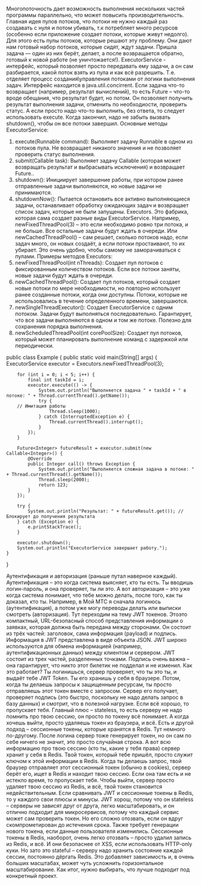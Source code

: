 Многопоточность дает возможность выполнения нескольких частей программы параллельно, что может повысить производительность. 
Главная идея пулов потоков, что потоки не нужно каждый раз создавать с нуля и потом убивать, т.к потребляет много ресурсов (особенно если приложение создает потоки, которые живут недолго). Для этого есть пулы потоков, которые решают эту проблему. Они дают нам готовый набор потоков, которые сидят, ждут задачи. Пришла задача — один из них берёт, делает, а после возвращается обратно, готовый к новой работе (не уничтожается!).
ExecutorService - интерфейс, который позволяет просто передавать ему задачи, а он сам разбирается, какой поток взять из пула и как всё разрешить. Т.е. отделяет процесс создания\управления потоками от логики выполнения задач. Интерфейс находится в java.util.concirrent. 
Если задача что-то возвращает (например, результат вычислений), то есть Future<T> – что-то вроде обещания, что результат будет, но потом. Он позволяет получить результат выполнения задачи, отменить по необходиости, проверить статус. А если просто надо что-то выполнить, без ответа, то следует использовать execute. Когда закончил, надо не забыть вызвать shutdown(), чтобы он все потоки завершил.
Основные методы ExecutorService:
1. execute(Runnable command): Выполняет задачу Runnable в одном из потоков пула. Не возвращает никакого значения и не позволяет проверить статус выполнения.
2. submit(Callable<T> task): Выполняет задачу Callable (которая может возвращать результат и выбрасывать исключения) и возвращает Future<T>..
3. shutdown(): Инициирует завершение работы, при котором ранее отправленные задачи выполняются, но новые задачи не принимаются.
4. shutdownNow(): Пытается остановить все активно выполняющиеся задачи, останавливает обработку ожидающих задач и возвращает список задач, которые не были запущены.
Executors. Это фабрика, которая сама создает разные виды ExecutorService. Например, newFixedThreadPool(3) – это если необходимо ровно три потока, и не больше. Все остальные задачи будут ждать в очереди. Или newCachedThreadPool() – сам решает, сколько потоков надо, если задач много, он новых создаёт, а если потоки простаивают, то их убирает. Это очень удобно, чтобы самому не заморачиваться с пулами.
Примеры методов Executors:
1. newFixedThreadPool(int nThreads): Создает пул потоков с фиксированным количеством потоков. Если все потоки заняты, новые задачи будут ждать в очереди.
2. newCachedThreadPool(): Создает пул потоков, который создает новые потоки по мере необходимости, но повторно использует ранее созданные потоки, когда они доступны. Потоки, которые не использовались в течение определенного времени, завершаются.
3. newSingleThreadExecutor(): Создает ExecutorService с одним потоком. Задачи будут выполняться последовательно. Гарантирует, что все задачи выполняются в одном и том же потоке. Полезно для сохранения порядка выполнения.
4. newScheduledThreadPool(int corePoolSize): Создает пул потоков, который может планировать выполнение команд с задержкой или периодически.

public class Example {
    public static void main(String[] args) {
        ExecutorService executor = Executors.newFixedThreadPool(3);

        for (int i = 0; i < 5; i++) {
            final int taskId = i;
            executor.execute(() -> {
                System.out.println("Выполняется задача " + taskId + " в потоке: " + Thread.currentThread().getName());
                try {
        // Имитация работы
                    Thread.sleep(1000);
                } catch (InterruptedException e) {
                    Thread.currentThread().interrupt();
                }
            });
        }

        Future<Integer> futureResult = executor.submit(new Callable<Integer>() {
            @Override
            public Integer call() throws Exception {
                System.out.println("Выполняется сложная задача в потоке: " + Thread.currentThread().getName());
                Thread.sleep(2000);
                return 123;
            }
        });

        try {
            System.out.println("Результат: " + futureResult.get()); // Блокирует до получения результата
        } catch (Exception e) {
            e.printStackTrace();
        }

        executor.shutdown();
        System.out.println("ExecutorService завершает работу.");
    }
}


Аутентификация и авторизация (раньше путал наверное каждый). Аутентификация – это когда система выясняет, кто ты есть. Ты вводишь логин-пароль, и она проверяет, ты ли это. А вот авторизация – это уже когда система понимает, что тебе можно делать, после того, как ты доказал, кто ты. Например, в Мой МТС я сначала логинюсь (аутентификация), а потом уже могу переводы делать или выписки смотреть (авторизация).
Тут переходим на тему JWT токенов. Этоэто компактный, URL-безопасный способ представления информации о заявках, которая должна быть передана между сторонами. Он состоит из трёх частей: заголовок, сама информация (payload) и подпись. Информация в JWT представлена в виде объекта JSON. JWT широко используются для обмена информацией (например, аутентификационных данных) между клиентом и сервером. JWT состоит из трех частей, разделенных точками. Подпись очень важна – она гарантирует, что никто этот билетик не подделал и не изменил.
Как это работает? Ты логинишься, сервер проверяет, что ты это ты, и выдаёт тебе JWT Token. Ты его хранишь у себя в браузере. Потом, когда ты делаешь запросы к защищенным ресурсам, ты просто отправляешь этот токен вместе с запросом. Сервер его получает, проверяет подпись (это быстро, поскольку не надо делать запрос в базу данных) и смотрит, что в полезной нагрузке. Если всё хорошо, то пропускает тебя. Главный плюс – stateless, то есть серверу не надо помнить про твою сессию, он просто по токену всё понимает. А когда хочешь выйти, просто удаляешь токен из браузера, и всё.
Есть и другой подход – сессионные токены, которые хранятся в Redis. Тут немного по-другому. После логина сервер тоже генерирует токен, но он сам по себе ничего не значит, это просто случайная строка. А вот всю информацию про твою сессию (кто ты, какие у тебя права) сервер хранит у себя в Redis. Твой токен, который тебе пришёл, просто служит ключом к этой информации в Redis.
Когда ты делаешь запрос, твой браузер отправляет этот сессионный токен (обычно в cookies), сервер берёт его, ищет в Redis и находит твою сессию. Если она там есть и не истекло время, то пропускает тебя. Чтобы выйти, сервер просто удаляет твою сессию из Redis, и всё, твой токен становится недействительным.
Если сравнивать JWT и сессионные токены в Redis, то у каждого свои плюсы и минусы. JWT хорош, потому что он stateless – серверы не зависят друг от друга, легко масштабировать, и он отлично подходит для микросервисов, потому что каждый сервис может сам проверить токен. Но его сложно отозвать, если он вдруг скомпрометирован до истечения срока. Также требует генерации нового токена, если данные пользователя изменились.
Сессионные токены в Redis, наоборот, очень легко отозвать – просто удалил запись из Redis, и всё. И они безопаснее от XSS, если использовать HTTP-only куки. Но зато это stateful – серверу надо хранить состояние каждой сессии, постоянно дёргать Redis. Это добавляет зависимость и, в очень больших масштабах, может чуть усложнить горизонтальное масштабирование. Как итог, нужно выбирать, что лучше подходит под конкретный проект.

